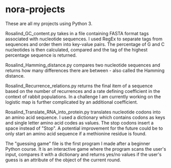 # nora-projects
These are all my projects using Python 3. 


Rosalind_GC_content.py takes in a file containing FASTA format tags associated with nucleotide sequences. I used RegEx to separate tags from sequences and order them into key-value pairs. The percentage of G and C nucleotides is then calculated, compared and the tag of the highest percentage sequence is returned. 

Rosalind_Hamming_distance.py compares two nucleotide sequences and returns how many differences there are between - also called the Hamming distance.

Rosalind_Recurrence_relations.py returns the final item of a sequence based on the number of recurrences and a rate defining coefficient in the context of rabbit populations. In a challenge I am currently working on the logistic map is further complicated by an additional coefficient.

Rosalind_Translate_RNA_into_protein.py translates nucleotide codons into an amino acid sequence. I used a dictionary which contains codons as keys and single letter amino acid codes as values. The stop codons insert a space instead of "Stop". A potential improvement for the future could be to only start an amino acid sequence if a methionine residue is found.

The "guessing game" file is the first program I made after a beginner Python course. It is an interactive game where the program scans the user's input, compares it with a dictionary and returns yes/no values if the user's guess is an attribute of the object of the current round.
